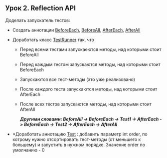 ## Урок 2. Reflection API

Доделать запускатель тестов:

* Создать аннотации 
[BeforeEach](https://github.com/UrijVig/java_junior/blob/master/HW_02/src/main/java/app/annotation/BeforeEach.java), 
[BeforeAll](https://github.com/UrijVig/java_junior/blob/master/HW_02/src/main/java/app/annotation/BeforeAll.java), 
[AfterEach](https://github.com/UrijVig/java_junior/blob/master/HW_02/src/main/java/app/annotation/AfterEach.java), 
[AfterAll](https://github.com/UrijVig/java_junior/blob/master/HW_02/src/main/java/app/annotation/AfterAll.java)
*  Доработать класс 
[TestRunner](https://github.com/UrijVig/java_junior/blob/master/HW_02/src/main/java/app/TestRunner.java) 
так, что

    * Перед всеми тестами запускаеются методы, над которыми стоит BeforeAll

    * Перед каждым тестом запускаются методы, над которыми стоит BeforeEach

    * Запускаются все тест-методы (это уже реализовано)

    * После каждого теста запускаются методы, над которыми стоит AfterEach

    * После всех тестов запускаются методы, над которыми стоит AfterAll

        ***Другими словами: BeforeAll -> BeforeEach -> Test1 -> AfterEach -> BeforeEach -> Test2 -> AfterEach -> AfterAll***

* *Доработать аннотацию 
[Test](https://github.com/UrijVig/java_junior/blob/master/HW_02/src/main/java/app/annotation/Test.java)
: добавить параметр int order,
по котрому нужно отсортировать тест-методы (от меньшего к большему) и запустить в нужном порядке.
Значение order по умолчанию - 0

